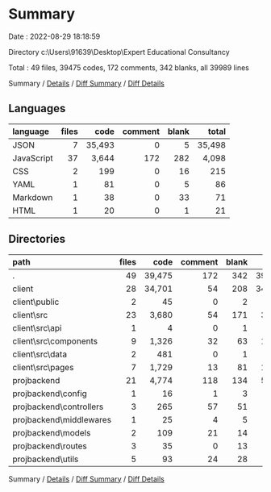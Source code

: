 # Summary

Date : 2022-08-29 18:18:59

Directory c:\\Users\\91639\\Desktop\\Expert Educational Consultancy

Total : 49 files,  39475 codes, 172 comments, 342 blanks, all 39989 lines

Summary / [Details](details.md) / [Diff Summary](diff.md) / [Diff Details](diff-details.md)

## Languages
| language | files | code | comment | blank | total |
| :--- | ---: | ---: | ---: | ---: | ---: |
| JSON | 7 | 35,493 | 0 | 5 | 35,498 |
| JavaScript | 37 | 3,644 | 172 | 282 | 4,098 |
| CSS | 2 | 199 | 0 | 16 | 215 |
| YAML | 1 | 81 | 0 | 5 | 86 |
| Markdown | 1 | 38 | 0 | 33 | 71 |
| HTML | 1 | 20 | 0 | 1 | 21 |

## Directories
| path | files | code | comment | blank | total |
| :--- | ---: | ---: | ---: | ---: | ---: |
| . | 49 | 39,475 | 172 | 342 | 39,989 |
| client | 28 | 34,701 | 54 | 208 | 34,963 |
| client\\public | 2 | 45 | 0 | 2 | 47 |
| client\\src | 23 | 3,680 | 54 | 171 | 3,905 |
| client\\src\\api | 1 | 4 | 0 | 1 | 5 |
| client\\src\\components | 9 | 1,326 | 32 | 63 | 1,421 |
| client\\src\\data | 2 | 481 | 0 | 1 | 482 |
| client\\src\\pages | 7 | 1,729 | 13 | 81 | 1,823 |
| projbackend | 21 | 4,774 | 118 | 134 | 5,026 |
| projbackend\\config | 1 | 16 | 1 | 3 | 20 |
| projbackend\\controllers | 3 | 265 | 57 | 51 | 373 |
| projbackend\\middlewares | 1 | 25 | 4 | 5 | 34 |
| projbackend\\models | 2 | 109 | 21 | 14 | 144 |
| projbackend\\routes | 3 | 35 | 0 | 13 | 48 |
| projbackend\\utils | 5 | 93 | 24 | 28 | 145 |

Summary / [Details](details.md) / [Diff Summary](diff.md) / [Diff Details](diff-details.md)